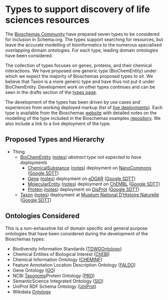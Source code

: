 # Types to support discovery of life sciences resources

The [Bioschemas Community](https://bioschemas.org/) have prepared seven types to be considered for inclusion in Schema.org. The types support searching for resources, but leave the accurate modelling of bioinformatics to the numerous specialised overlapping domain ontologies. For each type, leading domain ontologies have been considered.

The collection of types focuses on genes, proteins, and their chemical interactions. We have proposed one generic type (BioChemEntity) under which we expect the majority of Bioschemas proposed types to sit. We believe that Taxon is a more generic type and have thus not put it under BioChemEntity. Development work on other types continues and can be seen in the drafts section of the [types page](https://bioschemas.org/types/).

The development of the types has been driven by use cases and experiences from working deployed markup (list of [live deployments](https://bioschemas.org/liveDeploys/)). Each type is available from the Bioschemas [website](https://bioschemas.org/types/) with detailed notes on the modelling of the type included in the Bioschemas examples [repository](https://github.com/BioSchemas/specifications/tree/master/BioschemasRelease1_Notes). We also include a link to a live deployment of the type.

## Proposed Types and Hierarchy

- Thing
  - [BioChemEntity](https://bioschemas.org/BioChemEntity) ([notes](BioChemEntityCodingNotes.md)) *abstract type not expected to have deployments*
    - [ChemicalSubstance](https://bioschemas.org/ChemicalSubstance) ([notes](ChemicalSubstanceCodingNotes.md)) deployment on [NanoCommons](https://www.nanocommons.eu/) ([Google SDTT](https://search.google.com/structured-data/testing-tool?url=https://nanocommons.github.io/specifications/jrc/))
    - [Gene](https://bioschemas.org/Gene) ([notes](GeneCodingNotes.md)) deployment on [eDGAR](http://edgar.biocomp.unibo.it/cgi-bin/gene_disease_db/gene.py?gene=A2M) ([Google SDTT](https://search.google.com/structured-data/testing-tool?url=http://edgar.biocomp.unibo.it/cgi-bin/gene_disease_db/gene.py?gene=A2M))
    - [MolecularEntity](https://bioschemas.org/MolecularEntity) ([notes](MolecularEntityCodingNotes.md)) deployment on [ChEMBL](https://www.ebi.ac.uk/chembl/compound_report_card/CHEMBL59/) ([Google SDTT](https://search.google.com/structured-data/testing-tool#url=https%3A%2F%2Fwww.ebi.ac.uk%2Fchembl%2Fbeta%2Fcompound_report_card%2FCHEMBL59%2F))
    - [Protein](https://bioschemas.org/Protein) ([notes](ProteinCodingNotes.md)) deployment on [DisProt](https://www.disprot.org/DP00086) ([Google SDTT](https://search.google.com/structured-data/testing-tool?url=https://www.disprot.org/DP00086))
  - [Taxon](https://bioschemas.org/Taxon) ([notes](TaxonCodingNotes.md)) deployment at [Muséum National D’Histoire Naturelle](https://inpn.mnhn.fr/espece/cd_nom/60878/) ([Google SDTT](https://search.google.com/structured-data/testing-tool?url=https://inpn.mnhn.fr/espece/cd_nom/60878/))

## Ontologies Considered

This is a non-exhaustive list of domain specific and general purpose ontologies that have been considered during the development of the Bioschemas types:

- Biodiversity Information Standards ([TDWGOntology](https://github.com/tdwg/ontology))
- Chemical Entities of Biological Interest ([ChEBI](https://www.ebi.ac.uk/chebi/))
- Chemical Information Ontology ([CHEMINF](http://semanticchemistry.github.io/semanticchemistry/))
- Feature Annotation Location Description Ontology ([FALDO](https://github.com/OBF/FALDO))
- Gene Ontology ([GO](http://geneontology.org/))
- NCBI [Taxonomy](https://www.ncbi.nlm.nih.gov/taxonomy)Protein Ontology ([PRO](https://proconsortium.org/))
- SemanticScience Integrated Ontology ([SIO](http://sio.semanticscience.org/))
- UniProt RDF Schema Ontology ([UniProt](https://www.uniprot.org/core/))
- Wikidata [Ontology](https://www.wikidata.org/wiki/Wikidata:WikiProject_Ontology/Modelling)
